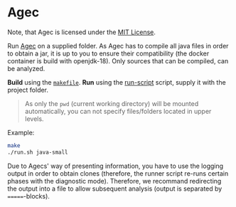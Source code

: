 # Agec

Note, that Agec is licensed under the [MIT License](https://github.com/tos-kamiya/agec/blob/master/agec-license).


Run [Agec](https://github.com/tos-kamiya/agec) on a supplied folder.
As Agec has to compile all java files in order to obtain a jar, it is up to you to ensure their compatibility (the docker container is build with openjdk-18).
Only sources that can be compiled, can be analyzed.

**Build** using the [`makefile`](makefile).
**Run** using the [run-script](run.sh) script, supply it with the project folder.

> As only the `pwd` (current working directory) will be mounted automatically, you can not specify files/folders located in upper levels.

Example:

```bash
make
./run.sh java-small
```

Due to Agecs' way of presenting information, you have to use the logging output in order to obtain clones (therefore, the runner script re-runs certain phases with the diagnostic mode).
Therefore, we recommand redirecting the output into a file to allow subsequent analysis (output is separated by `=====`-blocks).
